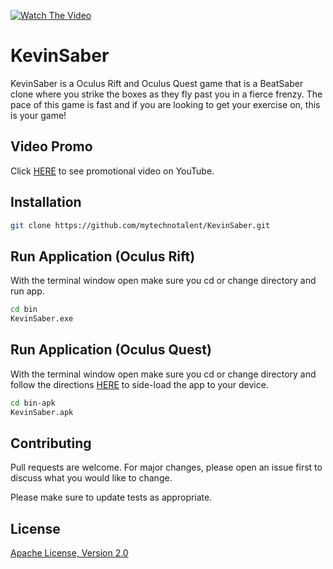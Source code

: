 [![Watch The Video](https://img.youtube.com/vi/KzZV7tTujTA/maxresdefault.jpg)](https://youtu.be/KzZV7tTujTA)

# KevinSaber

KevinSaber is a Oculus Rift and Oculus Quest game that is a BeatSaber clone where you strike the boxes as they fly past you in a fierce frenzy.  The pace of this game is fast and if you are looking to get your exercise on, this is your game!

## Video Promo

Click [HERE](https://youtu.be/KzZV7tTujTA) to see promotional video on YouTube.

## Installation

```bash
git clone https://github.com/mytechnotalent/KevinSaber.git
```

## Run Application (Oculus Rift)

With the terminal window open make sure you cd or change directory and run app.

```bash
cd bin
KevinSaber.exe
```

## Run Application (Oculus Quest)

With the terminal window open make sure you cd or change directory and follow the directions [HERE](https://www.androidcentral.com/how-sideload-apps-oculus-quest) to side-load the app to your device.

```bash
cd bin-apk
KevinSaber.apk
```

## Contributing

Pull requests are welcome. For major changes, please open an issue first to discuss what you would like to change.

Please make sure to update tests as appropriate.

## License

[Apache License, Version 2.0](https://www.apache.org/licenses/LICENSE-2.0)
